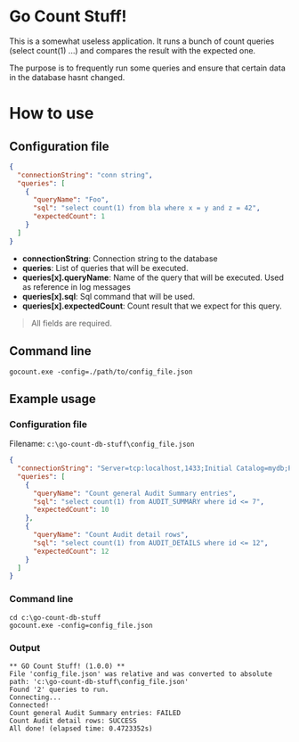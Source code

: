 # Go Count Stuff!
This is a somewhat useless application. It runs a bunch of count queries (select count(1) ...) and compares the result with the expected one.

The purpose is to frequently run some queries and ensure that certain data in the database hasnt changed.


# How to use

## Configuration file
```json
{
  "connectionString": "conn string",
  "queries": [
    {
      "queryName": "Foo",
      "sql": "select count(1) from bla where x = y and z = 42",
      "expectedCount": 1
    }
  ]
}
```
- **connectionString**: Connection string to the database
- **queries**: List of queries that will be executed.
- **queries[x].queryName**: Name of the query that will be executed. Used as reference in log messages
- **queries[x].sql**: Sql command that will be used.
- **queries[x].expectedCount**: Count result that we expect for this query.

> All fields are required.


## Command line
```shell
gocount.exe -config=./path/to/config_file.json
```

## Example usage

### Configuration file
Filename: ```c:\go-count-db-stuff\config_file.json```
```json
{
  "connectionString": "Server=tcp:localhost,1433;Initial Catalog=mydb;Persist Security Info=False;User ID=root;Password=super#secret@42;MultipleActiveResultSets=False;Encrypt=True;TrustServerCertificate=False;Connection Timeout=30;MultipleActiveResultSets=True;",
  "queries": [
    {
      "queryName": "Count general Audit Summary entries",
      "sql": "select count(1) from AUDIT_SUMMARY where id <= 7",
      "expectedCount": 10
    },
    {
      "queryName": "Count Audit detail rows",
      "sql": "select count(1) from AUDIT_DETAILS where id <= 12",
      "expectedCount": 12
    }
  ]
}
```

### Command line
```shell
cd c:\go-count-db-stuff
gocount.exe -config=config_file.json
```

### Output
```shell
** GO Count Stuff! (1.0.0) **
File 'config_file.json' was relative and was converted to absolute path: 'c:\go-count-db-stuff\config_file.json'
Found '2' queries to run.
Connecting...
Connected!
Count general Audit Summary entries: FAILED
Count Audit detail rows: SUCCESS
All done! (elapsed time: 0.4723352s)
```